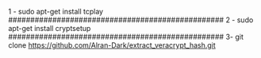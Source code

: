 1 - sudo apt-get install tcplay
#################################################
2 - sudo apt-get install cryptsetup
#################################################
3- git clone https://github.com/Alran-Dark/extract_veracrypt_hash.git
